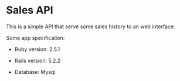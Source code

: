 # Sales API

This is a simple API that serve some sales history to an web interface.

Some app specification:

* Ruby version: 2.5.1

* Rails version: 5.2.2

* Database: Mysql
